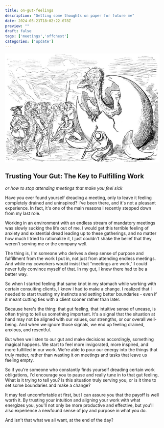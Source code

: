 ```yaml
---
title: on-gut-feelings
description: "Getting some thoughts on paper for future me"
date: 2024-05-21T18:02:22.078Z
preview: ""
draft: false
tags: ['meetings','offchest']
categories: ['update']
---
```

<p style="text-align:center">
  <img class="thumbnail" src="/images/unfeathered-768.jpg" width="520" />
</p>

## Trusting Your Gut: The Key to Fulfilling Work
_or how to stop attending meetings that make you feel sick_

Have you ever found yourself dreading a meeting, only to leave it feeling completely drained and uninspired? I've been there, and it's not a pleasant experience. In fact, it's one of the main reasons I recently stepped down from my last role.

Working in an environment with an endless stream of mandatory meetings was slowly sucking the life out of me. I would get this terrible feeling of anxiety and existential dread leading up to these gatherings, and no matter how much I tried to rationalize it, I just couldn't shake the belief that they weren't serving me or the company well.

The thing is, I'm someone who derives a deep sense of purpose and fulfillment from the work I put in, not just from attending endless meetings. And while my coworkers would insist that "meetings are work," I could never fully convince myself of that. In my gut, I knew there had to be a better way.

So when I started feeling that same knot in my stomach while working with certain consulting clients, I knew I had to make a change. I realized that I needed to start trusting my instincts and setting better boundaries - even if it meant cutting ties with a client sooner rather than later.

Because here's the thing: that gut feeling, that intuitive sense of unease, is often trying to tell us something important. It's a signal that the situation at hand may not be aligned with our values, our strengths, or our overall well-being. And when we ignore those signals, we end up feeling drained, anxious, and resentful.

But when we listen to our gut and make decisions accordingly, something magical happens. We start to feel more invigorated, more inspired, and more fulfilled in our work. We're able to pour our energy into the things that truly matter, rather than wasting it on meetings and tasks that leave us feeling empty.

So if you're someone who constantly finds yourself dreading certain work obligations, I'd encourage you to pause and really tune in to that gut feeling. What is it trying to tell you? Is this situation truly serving you, or is it time to set some boundaries and make a change?

It may feel uncomfortable at first, but I can assure you that the payoff is well worth it. By trusting your intuition and aligning your work with what energizes you, you'll not only be more productive and effective, but you'll also experience a newfound sense of joy and purpose in what you do.

And isn't that what we all want, at the end of the day?